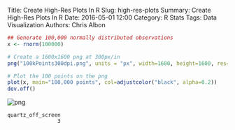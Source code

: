 Title: Create High-Res Plots In R
Slug: high-res-plots
Summary: Create High-Res Plots In R
Date: 2016-05-01 12:00
Category: R Stats
Tags: Data Visualization
Authors: Chris Albon




```R
## Generate 100,000 normally distributed observations
x <- rnorm(100000)
```


```R
# Create a 1600x1600 png at 300px/in
png("100kPoints300dpi.png", units = "px", width=1600, height=1600, res=300)
```


```R
# Plot the 100 points on the png
plot(x, main="100,000 points", col=adjustcolor("black", alpha=0.2))
dev.off()
```


![png]({filename}/images/high-res-plots_files/high-res-plots_3_0.png)





    quartz_off_screen
                    3
